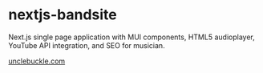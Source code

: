 # nextjs-bandsite

Next.js single page application with MUI components, HTML5 audioplayer, YouTube API integration, and SEO for musician.

[unclebuckle.com](https://unclebuckle.com)
